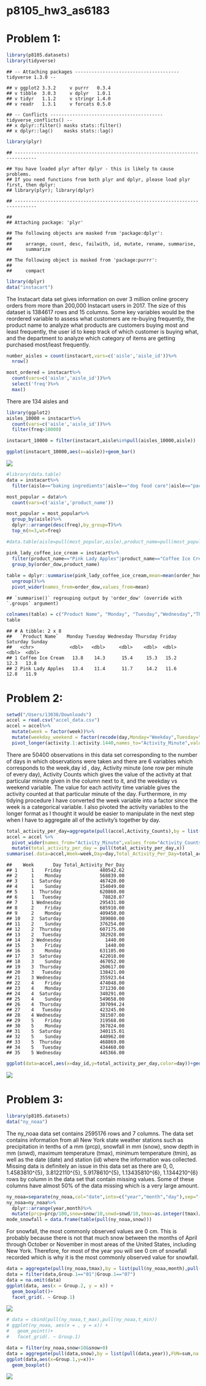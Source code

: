 p8105\_hw3\_as6183
================

# Problem 1:

``` r
library(p8105.datasets)
library(tidyverse)
```

    ## -- Attaching packages -------------------------------------- tidyverse 1.3.0 --

    ## v ggplot2 3.3.2     v purrr   0.3.4
    ## v tibble  3.0.3     v dplyr   1.0.1
    ## v tidyr   1.1.2     v stringr 1.4.0
    ## v readr   1.3.1     v forcats 0.5.0

    ## -- Conflicts ----------------------------------------- tidyverse_conflicts() --
    ## x dplyr::filter() masks stats::filter()
    ## x dplyr::lag()    masks stats::lag()

``` r
library(plyr)
```

    ## ------------------------------------------------------------------------------

    ## You have loaded plyr after dplyr - this is likely to cause problems.
    ## If you need functions from both plyr and dplyr, please load plyr first, then dplyr:
    ## library(plyr); library(dplyr)

    ## ------------------------------------------------------------------------------

    ## 
    ## Attaching package: 'plyr'

    ## The following objects are masked from 'package:dplyr':
    ## 
    ##     arrange, count, desc, failwith, id, mutate, rename, summarise,
    ##     summarize

    ## The following object is masked from 'package:purrr':
    ## 
    ##     compact

``` r
library(dplyr)
data("instacart")
```

The Instacart data set gives information on over 3 million online
grocery orders from more than 200,000 Instacart users in 2017. The size
of this dataset is 1384617 rows and 15 columns. Some key variables would
be the reordered variable to assess what customers are re-buying
frequently, the product name to analyze what products are customers
buying most and least frequently, the user id to keep track of which
customer is buying what, and the department to analyze which category of
items are getting purchased most/least frequently.

``` r
number_aisles = count(instacart,vars=c('aisle','aisle_id'))%>%
  nrow()

most_ordered = instacart%>%
  count(vars=c('aisle','aisle_id'))%>%
  select('freq')%>%
  max()
```

There are 134 aisles and

``` r
library(ggplot2)
aisles_10000 = instacart%>%
  count(vars=c('aisle','aisle_id'))%>%
  filter(freq>10000)

instacart_10000 = filter(instacart,aisle%in%pull(aisles_10000,aisle))

ggplot(instacart_10000,aes(x=aisle))+geom_bar()
```

![](p8105_hw3_as6183_files/figure-gfm/unnamed-chunk-3-1.png)<!-- -->

``` r
#library(data.table)
data = instacart%>%
  filter(aisle=="baking ingredients"|aisle=="dog food care"|aisle=="packaged vegetables fruits")

most_popular = data%>%
  count(vars=c('aisle','product_name'))

most_popular = most_popular%>%
  group_by(aisle)%>%
  dplyr::arrange(desc(freq),by_group=T)%>%
  top_n(n=3,wt=freq)

#data.table(aisle=pull(most_popular,aisle),product_name=pull(most_popular,product_name),freq=pull(most_popular,freq))
```

``` r
pink_lady_coffee_ice_cream = instacart%>%
  filter(product_name=="Pink Lady Apples"|product_name=="Coffee Ice Cream")%>%
  group_by(order_dow,product_name)
  
table = dplyr::summarise(pink_lady_coffee_ice_cream,mean=mean(order_hour_of_day))%>%
  ungroup()%>%
  pivot_wider(names_from=order_dow,values_from=mean)
```

    ## `summarise()` regrouping output by 'order_dow' (override with `.groups` argument)

``` r
colnames(table) = c("Product Name", "Monday", "Tuesday","Wednesday","Thursday","Friday","Saturday","Sunday")
table
```

    ## # A tibble: 2 x 8
    ##   `Product Name`   Monday Tuesday Wednesday Thursday Friday Saturday Sunday
    ##   <chr>             <dbl>   <dbl>     <dbl>    <dbl>  <dbl>    <dbl>  <dbl>
    ## 1 Coffee Ice Cream   13.8    14.3      15.4     15.3   15.2     12.3   13.8
    ## 2 Pink Lady Apples   13.4    11.4      11.7     14.2   11.6     12.8   11.9

# Problem 2:

``` r
setwd("/Users/13038/Downloads")
accel = read.csv("accel_data.csv")
accel = accel%>%
  mutate(week = factor(week))%>%
  mutate(weekday_weekend = factor(recode(day,Monday="Weekday",Tuesday="Weekday",Wednesday="Weekday",Thursday="Weekday",Friday="Weekday",Saturday="Weekend",Sunday="Weekend")))%>%
  pivot_longer(activity.1:activity.1440,names_to="Activity_Minute",values_to="Activity_Counts")
```

There are 50400 observations in this data set corresponding to the
number of days in which observations were taken and there are 6
variables which corresponds to the week,day id , day, Activity minute
(one row per minute of every day), Activity Counts which gives the value
of the activity at that particular minute given in the column next to
it, and the weekday vs weekend variable. The value for each activity
time variable gives the activity counted at that particular minute of
the day. Furthermore, in my tidying procedure I have converted the week
variable into a factor since the week is a categorical variable. I also
pivoted the activity variables to the longer format as I thought it
would be easier to manipulate in the next step when I have to aggregate
all of the activity’s together by day.

``` r
total_activity_per_day=aggregate(pull(accel,Activity_Counts),by = list(pull(accel,week),pull(accel,day)),FUN=sum)
accel = accel %>%
  pivot_wider(names_from="Activity_Minute",values_from="Activity_Counts")%>%
  mutate(total_activity_per_day = pull(total_activity_per_day,x))
summarise(.data=accel,Week=week,Day=day,Total_Activity_Per_Day=total_activity_per_day)
```

    ##    Week       Day Total_Activity_Per_Day
    ## 1     1    Friday              480542.62
    ## 2     1    Monday              568839.00
    ## 3     1  Saturday              467420.00
    ## 4     1    Sunday              154049.00
    ## 5     1  Thursday              620860.00
    ## 6     1   Tuesday               78828.07
    ## 7     1 Wednesday              295431.00
    ## 8     2    Friday              685910.00
    ## 9     2    Monday              409450.00
    ## 10    2  Saturday              389080.00
    ## 11    2    Sunday              376254.00
    ## 12    2  Thursday              607175.00
    ## 13    2   Tuesday              382928.00
    ## 14    2 Wednesday                1440.00
    ## 15    3    Friday                1440.00
    ## 16    3    Monday              631105.00
    ## 17    3  Saturday              422018.00
    ## 18    3    Sunday              467052.00
    ## 19    3  Thursday              260617.00
    ## 20    3   Tuesday              138421.00
    ## 21    3 Wednesday              355923.64
    ## 22    4    Friday              474048.00
    ## 23    4    Monday              371230.00
    ## 24    4  Saturday              340291.00
    ## 25    4    Sunday              549658.00
    ## 26    4  Thursday              307094.24
    ## 27    4   Tuesday              423245.00
    ## 28    4 Wednesday              381507.00
    ## 29    5    Friday              319568.00
    ## 30    5    Monday              367824.00
    ## 31    5  Saturday              340115.01
    ## 32    5    Sunday              440962.00
    ## 33    5  Thursday              468869.00
    ## 34    5   Tuesday              434460.00
    ## 35    5 Wednesday              445366.00

``` r
ggplot(data=accel,aes(x=day_id,y=total_activity_per_day,color=day))+geom_point()+xlab("Day ID")+ylab("Total Activity Per Day")+ggtitle("Total Activity Measured Per Day Over 5 Weeks")
```

![](p8105_hw3_as6183_files/figure-gfm/unnamed-chunk-8-1.png)<!-- -->

# Problem 3:

``` r
library(p8105.datasets)
data("ny_noaa")
```

The ny\_noaa data set contains 2595176 rows and 7 columns. The data set
contains information from all New York state weather stations such as
precipitation in tenths of a mm (prcp), snowfall in mm (snow), snow
depth in mm (snwd), maximum temperature (tmax), minimum temperature
(tmin), as well as the date (date) and station (id) where the
information was collected. Missing data is definitely an issue in this
data set as there are 0, 0, 1.4583810^{5}, 3.8122110^{5}, 5.9178610^{5},
1.13435810^{6}, 1.1344210^{6} rows by column in the data set that
contain missing values. Some of these columns have almost 50% of the
data missing which is a very large amount.

``` r
ny_noaa=separate(ny_noaa,col="date",into=c("year","month","day"),sep="-")
ny_noaa=ny_noaa%>%
  dplyr::arrange(year,month)%>%
  mutate(prcp=prcp/100,snow=snow/10,snwd=snwd/10,tmax=as.integer(tmax)/10,tmin=as.integer(tmin)/10)
mode_snowfall = data.frame(table(pull(ny_noaa,snow)))
```

For snowfall, the most commonly observed values are 0 cm. This is
probably because there is not that much snow between the months of April
through October or November in most areas of the United States,
including New York. Therefore, for most of the year you will see 0 cm of
snowfall recorded which is why it is the most commonly observed value
for snowfall.

``` r
data = aggregate(pull(ny_noaa,tmax),by = list(pull(ny_noaa,month),pull(ny_noaa,year),pull(ny_noaa,id)),FUN=mean,na.rm=T)
data = filter(data,Group.1=="01"|Group.1=="07")
data = na.omit(data)
ggplot(data, aes(x = Group.2, y = x)) +
  geom_boxplot()+
  facet_grid(. ~ Group.1)
```

![](p8105_hw3_as6183_files/figure-gfm/unnamed-chunk-11-1.png)<!-- -->

``` r
# data = cbind(pull(ny_noaa,t_max),pull(ny_noaa,t_min))
# ggplot(ny_noaa, aes(x = , y = x)) +
#   geom_point()+
#   facet_grid(. ~ Group.1)

data = filter(ny_noaa,snow<10&snow>0)
data = aggregate(pull(data,snow),by = list(pull(data,year)),FUN=sum,na.rm=T)
ggplot(data,aes(x=Group.1,y=x))+
  geom_boxplot()
```

![](p8105_hw3_as6183_files/figure-gfm/unnamed-chunk-12-1.png)<!-- -->

